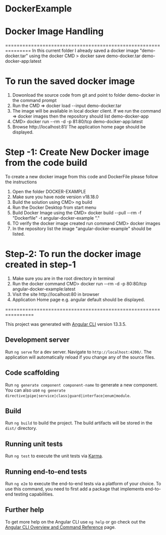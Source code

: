 # DockerExample


# Docker Image Handling
===============================================================
In this current folder I already saved a docker image "demo-docker.tar" using the 
docker CMD > docker save demo-docker.tar demo-docker-app:latest



# To run the saved docker image
1. Dowonload the source code from git and point to folder demo-docker in the command prompt
2. Run the CMD => docker load --input demo-docker.tar
3. The image will be available in local docker client. If we run the command => docker images 
   then the repository should list demo-docker-app
4. CMD> docker run --rm -d -p 81:80/tcp demo-docker-app:latest 
5. Browse http://localhost:81/  The application home page should be displayed. 


# Step -1: Create New Docker image from the code build
To create a new docker image from this code and DockerFile please follow the instructions
1. Open the folder DOCKER-EXAMPLE 
2. Make sure you have node version v18.18.0 
3. Build the solution using CMD> ng build
3. Run the Docker Desktop from start menu
4. Build Docker Image using the CMD> docker build --pull --rm -f "Dockerfile" -t angular-docker-example "." 
5. TO verify the docker image created run command CMD> docker images 
6. In the repository list the image "angular-docker-example" should be listed. 


# Step-2: To run the docker image created in step-1
1. Make sure you are in the root directory in terminal
2. Run the docker command CMD> docker run --rm -d -p 80:80/tcp angular-docker-example:latest
3. Visit the site http://localhost:80 in browser
4. Application Home page e.g. angular default should be displayed. 







================================================================

This project was generated with [Angular CLI](https://github.com/angular/angular-cli) version 13.3.5.

## Development server

Run `ng serve` for a dev server. Navigate to `http://localhost:4200/`. The application will automatically reload if you change any of the source files.

## Code scaffolding

Run `ng generate component component-name` to generate a new component. You can also use `ng generate directive|pipe|service|class|guard|interface|enum|module`.

## Build

Run `ng build` to build the project. The build artifacts will be stored in the `dist/` directory.

## Running unit tests

Run `ng test` to execute the unit tests via [Karma](https://karma-runner.github.io).

## Running end-to-end tests

Run `ng e2e` to execute the end-to-end tests via a platform of your choice. To use this command, you need to first add a package that implements end-to-end testing capabilities.

## Further help

To get more help on the Angular CLI use `ng help` or go check out the [Angular CLI Overview and Command Reference](https://angular.io/cli) page.
